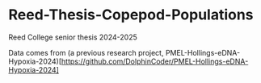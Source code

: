 # Reed-Thesis-Copepod-Populations
Reed College senior thesis 2024-2025

Data comes from (a previous research project, PMEL-Hollings-eDNA-Hypoxia-2024)[https://github.com/DolphinCoder/PMEL-Hollings-eDNA-Hypoxia-2024]
